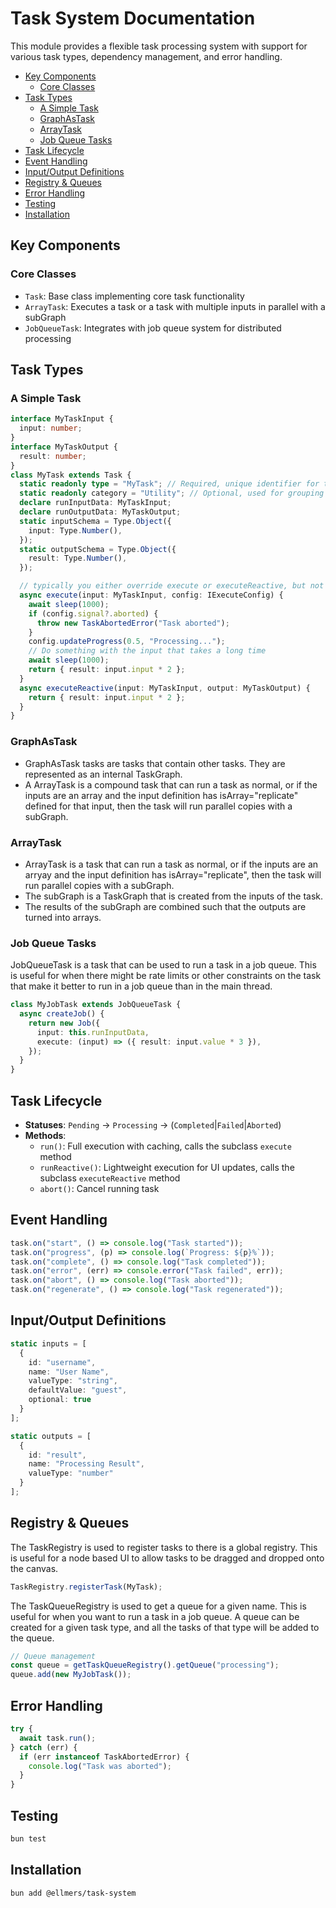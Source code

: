 # Task System Documentation

This module provides a flexible task processing system with support for various task types, dependency management, and error handling.

- [Key Components](#key-components)
  - [Core Classes](#core-classes)
- [Task Types](#task-types)
  - [A Simple Task](#a-simple-task)
  - [GraphAsTask](#graphastask)
  - [ArrayTask](#ArrayTask)
  - [Job Queue Tasks](#job-queue-tasks)
- [Task Lifecycle](#task-lifecycle)
- [Event Handling](#event-handling)
- [Input/Output Definitions](#inputoutput-definitions)
- [Registry \& Queues](#registry--queues)
- [Error Handling](#error-handling)
- [Testing](#testing)
- [Installation](#installation)

## Key Components

### Core Classes

- `Task`: Base class implementing core task functionality
- `ArrayTask`: Executes a task or a task with multiple inputs in parallel with a subGraph
- `JobQueueTask`: Integrates with job queue system for distributed processing

## Task Types

### A Simple Task

```typescript
interface MyTaskInput {
  input: number;
}
interface MyTaskOutput {
  result: number;
}
class MyTask extends Task {
  static readonly type = "MyTask"; // Required, unique identifier for the task
  static readonly category = "Utility"; // Optional, used for grouping tasks in UI
  declare runInputData: MyTaskInput;
  declare runOutputData: MyTaskOutput;
  static inputSchema = Type.Object({
    input: Type.Number(),
  });
  static outputSchema = Type.Object({
    result: Type.Number(),
  });

  // typically you either override execute or executeReactive, but not both
  async execute(input: MyTaskInput, config: IExecuteConfig) {
    await sleep(1000);
    if (config.signal?.aborted) {
      throw new TaskAbortedError("Task aborted");
    }
    config.updateProgress(0.5, "Processing...");
    // Do something with the input that takes a long time
    await sleep(1000);
    return { result: input.input * 2 };
  }
  async executeReactive(input: MyTaskInput, output: MyTaskOutput) {
    return { result: input.input * 2 };
  }
}
```

### GraphAsTask

- GraphAsTask tasks are tasks that contain other tasks. They are represented as an internal TaskGraph.
- A ArrayTask is a compound task that can run a task as normal, or if the inputs are an array and the input definition has isArray="replicate" defined for that input, then the task will run parallel copies with a subGraph.

### ArrayTask

- ArrayTask is a task that can run a task as normal, or if the inputs are an arryay and the input definition has isArray="replicate", then the task will run parallel copies with a subGraph.
- The subGraph is a TaskGraph that is created from the inputs of the task.
- The results of the subGraph are combined such that the outputs are turned into arrays.

### Job Queue Tasks

JobQueueTask is a task that can be used to run a task in a job queue. This is useful for when there might be rate limits or other constraints on the task that make it better to run in a job queue than in the main thread.

```typescript
class MyJobTask extends JobQueueTask {
  async createJob() {
    return new Job({
      input: this.runInputData,
      execute: (input) => ({ result: input.value * 3 }),
    });
  }
}
```

## Task Lifecycle

- **Statuses**: `Pending` → `Processing` → (`Completed`|`Failed`|`Aborted`)
- **Methods**:
  - `run()`: Full execution with caching, calls the subclass `execute` method
  - `runReactive()`: Lightweight execution for UI updates, calls the subclass `executeReactive` method
  - `abort()`: Cancel running task

## Event Handling

```typescript
task.on("start", () => console.log("Task started"));
task.on("progress", (p) => console.log(`Progress: ${p}%`));
task.on("complete", () => console.log("Task completed"));
task.on("error", (err) => console.error("Task failed", err));
task.on("abort", () => console.log("Task aborted"));
task.on("regenerate", () => console.log("Task regenerated"));
```

## Input/Output Definitions

```typescript
static inputs = [
  {
    id: "username",
    name: "User Name",
    valueType: "string",
    defaultValue: "guest",
    optional: true
  }
];

static outputs = [
  {
    id: "result",
    name: "Processing Result",
    valueType: "number"
  }
];
```

## Registry & Queues

The TaskRegistry is used to register tasks to there is a global registry. This is useful for a node based UI to allow tasks to be dragged and dropped onto the canvas.

```typescript
TaskRegistry.registerTask(MyTask);
```

The TaskQueueRegistry is used to get a queue for a given name. This is useful for when you want to run a task in a job queue. A queue can be created for a given task type, and all the tasks of that type will be added to the queue.

```typescript
// Queue management
const queue = getTaskQueueRegistry().getQueue("processing");
queue.add(new MyJobTask());
```

## Error Handling

```typescript
try {
  await task.run();
} catch (err) {
  if (err instanceof TaskAbortedError) {
    console.log("Task was aborted");
  }
}
```

## Testing

```bash
bun test
```

## Installation

```bash
bun add @ellmers/task-system
```

